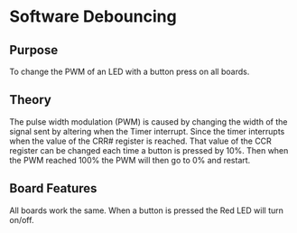 # Software Debouncing

## Purpose
To change the PWM of an LED with a button press on all boards.

## Theory
The pulse width modulation (PWM) is caused by changing the width of the signal sent by altering when the Timer interrupt. Since the timer interrupts when the value of the CRR# register is reached. That value of the CCR register can be changed each time a button is pressed by 10%. Then when the PWM reached 100% the PWM will then go to 0% and restart.
## Board Features
All boards work the same. When a button is pressed the Red LED will turn on/off.
